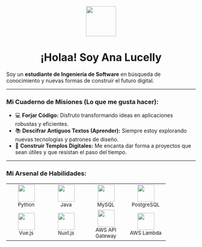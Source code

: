 <div align="center">
  <img src="https://media2.giphy.com/media/v1.Y2lkPTc5MGI3NjExMWdmMG41eTh5cGZpZW51NmQ0cnF1OXRyOXZ6c2dvZHAxemptcDR6aSZlcD12MV9pbnRlcm5hbF9naWZfYnlfaWQmY3Q9Zw/R6oW8JAJxqRxe/giphy.gif" width="80" /><br>
  <h1>¡Holaa! Soy Ana Lucelly</h1>
</div>

Soy un **estudiante de Ingeniería de Software** en búsqueda de conocimiento y nuevas formas de construir el futuro digital.

---

### Mi Cuaderno de Misiones (Lo que me gusta hacer):

* 💻 **Forjar Código:** Disfruto transformando ideas en aplicaciones robustas y eficientes.
* 📚 **Descifrar Antiguos Textos (Aprender):** Siempre estoy explorando nuevas tecnologías y patrones de diseño.
* 🚀 **Construir Templos Digitales:** Me encanta dar forma a proyectos que sean útiles y que resistan el paso del tiempo.

---

### Mi Arsenal de Habilidades:

<table>
  <tr>
    <td align="center" width="90">
      <img src="https://skillicons.dev/icons?i=python" width="45" /><br />
      <small>Python</small>
    </td>
    <td align="center" width="90">
      <img src="https://skillicons.dev/icons?i=java" width="45" /><br />
      <small>Java</small>
    </td>
    <td align="center" width="90">
      <img src="https://skillicons.dev/icons?i=mysql" width="45" /><br />
      <small>MySQL</small>
    </td>
    <td align="center" width="90">
      <img src="https://skillicons.dev/icons?i=postgres" width="45" /><br />
      <small>PostgreSQL</small>
    </td>
  </tr>
  <tr>
    <td align="center" width="90">
      <img src="https://skillicons.dev/icons?i=vue" width="45" /><br />
      <small>Vue.js</small>
    </td>
    <td align="center" width="90">
      <img src="https://skillicons.dev/icons?i=nuxt" width="45" /><br />
      <small>Nuxt.js</small>
    </td>
    <td align="center" width="90">
      <img src="https://skillicons.dev/icons?i=aws" width="45" /><br />
      <small>AWS API Gateway</small>
    </td>
    <td align="center" width="90">
      <img src="https://skillicons.dev/icons?i=aws" width="45" /><br />
      <small>AWS Lambda</small>
    </td>
  </tr>
</table>

